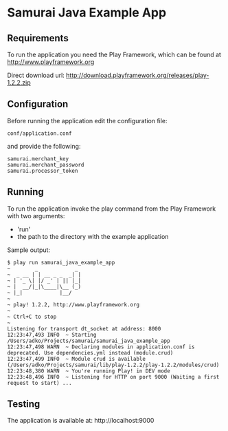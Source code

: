 Samurai Java Example App
========================

Requirements
------------

To run the application you need the Play Framework, which can be found at http://www.playframework.org 

Direct download url: http://download.playframework.org/releases/play-1.2.2.zip

Configuration
-------------

Before running the application edit the configuration file:

    conf/application.conf 

and provide the following:

    samurai.merchant_key
    samurai.merchant_password
    samurai.processor_token
       
Running
-------

To run the application invoke the play command from the Play Framework with two arguments: 

* 'run'
* the path to the directory with the example application

Sample output:

```
$ play run samurai_java_example_app
~        _            _ 
~  _ __ | | __ _ _  _| |
~ | '_ \| |/ _' | || |_|
~ |  __/|_|\____|\__ (_)
~ |_|            |__/   
~
~ play! 1.2.2, http://www.playframework.org
~
~ Ctrl+C to stop
~ 
Listening for transport dt_socket at address: 8000
12:23:47,493 INFO  ~ Starting /Users/adko/Projects/samurai/samurai_java_example_app
12:23:47,498 WARN  ~ Declaring modules in application.conf is deprecated. Use dependencies.yml instead (module.crud)
12:23:47,499 INFO  ~ Module crud is available (/Users/adko/Projects/samurai/lib/play-1.2.2/play-1.2.2/modules/crud)
12:23:48,380 WARN  ~ You're running Play! in DEV mode
12:23:48,496 INFO  ~ Listening for HTTP on port 9000 (Waiting a first request to start) ...
```
   
Testing
-------

The application is available at:
    http://localhost:9000

